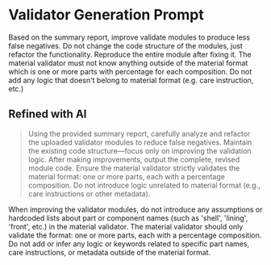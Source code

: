 # Validator Generation Prompt

Based on the summary report, improve validate modules to produce less false negatives. Do not change the code structure of the modules, just refactor the functionality. Reproduce the entire module after fixing it. The material validator must not know anything outside of the material format which is one or more parts with percentage for each composition. Do not add any logic that doesn't belong to material format (e.g. care instruction, etc.)

## Refined with AI

> Using the provided summary report, carefully analyze and refactor the uploaded validator modules to reduce false negatives. Maintain the existing code structure—focus only on improving the validation logic. After making improvements, output the complete, revised module code. Ensure the material validator strictly validates the material format: one or more parts, each with a percentage composition. Do not introduce logic unrelated to material format (e.g., care instructions or other metadata).

When improving the validator modules, do not introduce any assumptions or hardcoded lists about part or component names (such as 'shell', 'lining', 'front', etc.) in the material validator. The material validator should only validate the format: one or more parts, each with a percentage composition. Do not add or infer any logic or keywords related to specific part names, care instructions, or metadata outside of the material format.